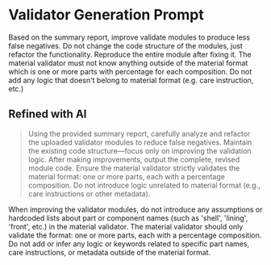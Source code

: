 # Validator Generation Prompt

Based on the summary report, improve validate modules to produce less false negatives. Do not change the code structure of the modules, just refactor the functionality. Reproduce the entire module after fixing it. The material validator must not know anything outside of the material format which is one or more parts with percentage for each composition. Do not add any logic that doesn't belong to material format (e.g. care instruction, etc.)

## Refined with AI

> Using the provided summary report, carefully analyze and refactor the uploaded validator modules to reduce false negatives. Maintain the existing code structure—focus only on improving the validation logic. After making improvements, output the complete, revised module code. Ensure the material validator strictly validates the material format: one or more parts, each with a percentage composition. Do not introduce logic unrelated to material format (e.g., care instructions or other metadata).

When improving the validator modules, do not introduce any assumptions or hardcoded lists about part or component names (such as 'shell', 'lining', 'front', etc.) in the material validator. The material validator should only validate the format: one or more parts, each with a percentage composition. Do not add or infer any logic or keywords related to specific part names, care instructions, or metadata outside of the material format.